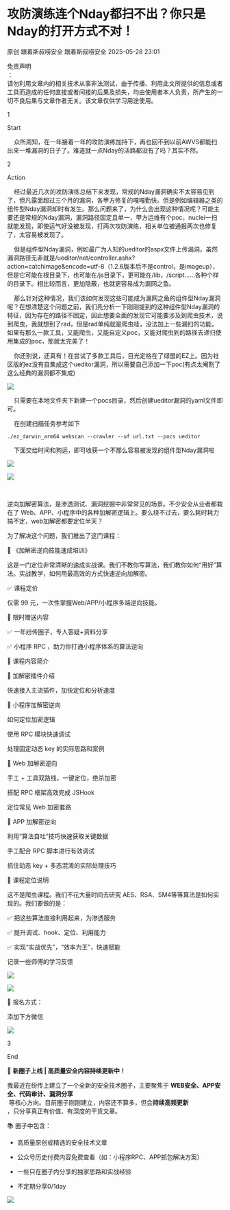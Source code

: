 #  攻防演练连个Nday都扫不出？你只是Nday的打开方式不对！   
原创 跟着斯叔唠安全  跟着斯叔唠安全   2025-05-28 23:01  
  
免责声明  
：  
请勿利用文章内的相关技术从事非法测试，由于传播、利用此文所提供的信息或者工具而造成的任何直接或者间接的后果及损失，均由使用者本人负责，所产生的一切不良后果与文章作者无关。该文章仅供学习用途使用。  
  
  
1  
  
Start  
  
    众所周知，在一年接着一年的攻防演练加持下，再也回不到以前AWVS都能扫出来一堆漏洞的日子了。难道就一点Nday的活路都没有了吗？其实不然。  
  
2  
  
Action  
  
    经过最近几次的攻防演练总结下来发现，常规的Nday漏洞确实不太容易见到了，但凡露面超过三个月的漏洞，各甲方修复的嘎嘎勤快。但是例如编辑器之类的组件型Nday漏洞却时有发生。那么问题来了，为什么会出现这种情况呢？可能主要还是常规的Nday漏洞，漏洞路径固定且单一，甲方运维有个poc，nuclei一扫就能发现，即使运气好没被发现，打两次攻防演练，相关单位被通报两次也修复了，太容易被发现了。  
  
    但是组件型Nday漏洞，例如最广为人知的ueditor的aspx文件上传漏洞，虽然漏洞路径无非就是/ueditor/net/controller.ashx?action=catchimage&encode=utf-8（1.2.6版本后不是control，是imageup），但是它可能在根目录下，也可能在/js目录下，更可能在/lib，/script……各种个样的目录下。相比较而言，更加隐蔽，也就更容易成为漏网之鱼。  
  
  
    那么针对这种情况，我们该如何发现这些可能成为漏网之鱼的组件型Nday漏洞呢？在想清楚这个问题之前，我们先分析一下刚刚提到的这种组件型Nday漏洞的特征，因为存在的路径不固定，因此想要全面的发现它可能要涉及到爬虫技术，说到爬虫，我就想到了rad，但是rad单纯就是爬虫哇，没法加上一些漏扫的功能，如果有那么一款工具，又能爬虫，又能自定义poc，又能对爬虫到的路径去递归使用集成的poc，那就太完美了！  
  
    你还别说，还真有！在尝试了多款工具后，目光定格在了绿盟的EZ上。因为社区版的ez没有自集成这个ueditor漏洞，所以需要自己添加一下poc(有点太阉割了这么经典的漏洞都不集成)  
  
![](https://mmbiz.qpic.cn/mmbiz_png/pKCicPnn24UZVovbZk0uItCptqWTInyBH505tuwTw8bypQMiadXJuLLlV1SMxXJ2b3FjWhODJUicWFxSUcOUZDbhQ/640?wx_fmt=png&from=appmsg "")  
  
    只需要在本地文件夹下新建一个pocs目录，然后创建ueditor漏洞的yaml文件即可。  
  
    在创建扫描任务参考如下  
```
./ez_darwin_arm64 webscan --crawler --uf url.txt --pocs ueditor
```  
  
    下面交给时间和狗运，即可收获一个不那么容易被发现的组件型Nday漏洞啦  
  
![](https://mmbiz.qpic.cn/mmbiz_png/pKCicPnn24UZVovbZk0uItCptqWTInyBHILKIK8jPic5dRCKdLyTJIePbqrhYHoB4RcOq75Of0BNZpc4Ohu2whsQ/640?wx_fmt=png&from=appmsg "")  
  
![](https://mmbiz.qpic.cn/mmbiz_png/pKCicPnn24UZVovbZk0uItCptqWTInyBHYyjEf6j3ibV74mdjqRo1gzoHrY0ib6BexPn3Ph964SXaUUK211tghtQw/640?wx_fmt=png&from=appmsg "")  
  
      
  
逆向加解密算法，是渗透测试、漏洞挖掘中非常常见的场景。不少安全从业者都栽在了 Web、APP、小程序中的各种加解密逻辑上。要么绕不过去，要么耗时耗力搞不定，web加解密都要定位半天？  
  
  
为了解决这个问题，我们推出了这门课程：  
  
🎯 《加解密逆向技能速成培训》  
  
这是一门定位非常清晰的速成实战课。我们不教你写算法，我们教你如何“用好”算法。实战教学，如何用最高效的方式快速逆向加解密。  
  
  
✅ 课程定价  
  
仅需 99 元，一次性掌握Web/APP/小程序多端逆向技能。  
  
  
🎁 限时赠送内容  
  
✅ 一年纷传圈子，专人答疑+资料分享  
  
✅ 小程序 RPC ，助力你打通小程序体系的算法逆向  
  
  
🧠 课程内容简介  
  
📌 加解密插件介绍  
  
快速接入主流插件，加快定位和分析速度  
  
📌 小程序加解密逆向  
  
如何定位加密逻辑  
  
使用 RPC 模块快速调试  
  
处理固定动态 key 的实际思路和案例  
  
📌 Web 加解密逆向  
  
手工 + 工具双路线，一键定位，绝杀加密  
  
搭配 RPC 框架高效完成 JSHook  
  
定位常见 Web 加密套路  
  
📌 APP 加解密逆向  
  
利用“算法自吐”技巧快速获取关键数据  
  
手工配合 RPC 脚本进行有效调试  
  
抓住动态 key + 多态混淆的实际处理技巧  
  
  
💬 课程定位说明  
  
这不是爬虫课程。我们不花大量时间去研究 AES、RSA、SM4等等算法是如何实现的。我们要做的是：  
  
✅ 把这些算法直接利用起来，为渗透服务  
  
✅ 提升调试、hook、定位、利用能力  
  
✅ 实现“实战优先”，“效率为王”，快速赋能  
  
  
记录一些师傅的学习反馈  
  
![](https://mmbiz.qpic.cn/mmbiz_png/pKCicPnn24Ubmw9mujP6NBnUMiccj2sRe9G23NYSOp3f2THiacFibC5Q5iaFE2zp5GI35RgQOrt0YClh9qgpib0lF8hQ/640?wx_fmt=png "")  
  
![](https://mmbiz.qpic.cn/mmbiz_png/pKCicPnn24Ubmw9mujP6NBnUMiccj2sRe93e2u61sbQvvn31ufWH5nBicN8ejLSQLjB2CKriaPYp9UPYx3p8GZpxVQ/640?wx_fmt=png "")  
  
  
  
📩 报名方式：  
  
添加下方微信  
  
![](https://mmbiz.qpic.cn/mmbiz_png/pKCicPnn24Uas6U1icvb8icYp1OrIE2u7V6mNruxrBiaapKt8RxumiaYGCHibbGA5uwU8tstHADxf77CbcjWcibXp4P8A/640?wx_fmt=png "")  
  
  
3  
  
End  
  
🚀 **新圈子上线 | 高质量安全内容持续更新中！**  
  
我最近在纷传上建立了一个全新的安全技术圈子，主要聚焦于 **WEB安全、APP安全、代码审计、漏洞分享**  
 等核心方向。目前圈子刚刚建立，内容还不算多，但会**持续高频更新**  
，只分享真正有价值、有深度的干货文章。  
  
📚 圈子中包含：  
- 高质量原创或精选的安全技术文章  
  
- 公众号历史付费内容免费查看（如：小程序RPC、APP抓包解决方案）  
  
- 一些只在圈子内分享的独家思路和实战经验  
  
- 不定期分享0/1day  
  
![](https://mmbiz.qpic.cn/mmbiz_png/pKCicPnn24UaQw8cfe5zo87XFXicicayuia9gvdmBnX6lOnSygn4NFJlzqeyxyes0uIYicDwGwh3rbAYicdwYFhK3Ang/640?wx_fmt=png&from=appmsg "")  
  
  
  
  
